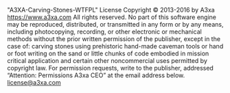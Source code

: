 
"A3XA-Carving-Stones-WTFPL" License 
Copyright © 2013-2016 by A3xa https://www.a3xa.com
All rights reserved. No part of this software engine may be reproduced, distributed, or transmitted in any form or by any means, including photocopying, recording, or other electronic or mechanical methods without the prior written permission of the publisher, except in the case of: carving stones using prehistoric hand-made caveman tools or hand or foot writing on the sand or  little chunks of code embodied in mission critical application and certain other noncommercial uses permitted by copyright law. For permission requests, write to the publisher, addressed “Attention: Permissions A3xa CEO” at the email address below.
license@a3xa.com
